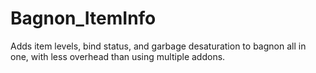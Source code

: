 # Bagnon_ItemInfo

Adds item levels, bind status, and garbage desaturation to bagnon all in one, with less overhead than using multiple addons.